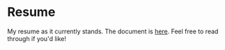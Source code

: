 # Resume

My resume as it currently stands. The document is [here](resume.pdf). Feel free to read through if you'd like!